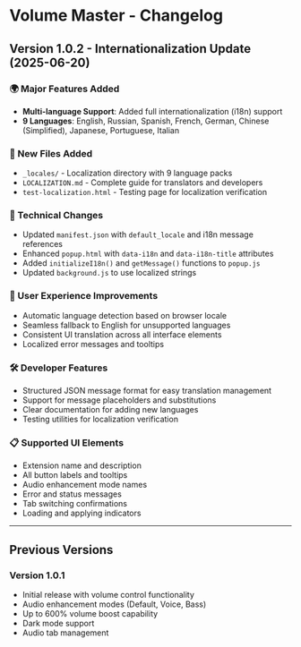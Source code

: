# Volume Master - Changelog

## Version 1.0.2 - Internationalization Update (2025-06-20)

### 🌍 Major Features Added
- **Multi-language Support**: Added full internationalization (i18n) support
- **9 Languages**: English, Russian, Spanish, French, German, Chinese (Simplified), Japanese, Portuguese, Italian

### 📁 New Files Added
- `_locales/` - Localization directory with 9 language packs
- `LOCALIZATION.md` - Complete guide for translators and developers
- `test-localization.html` - Testing page for localization verification

### 🔧 Technical Changes
- Updated `manifest.json` with `default_locale` and i18n message references
- Enhanced `popup.html` with `data-i18n` and `data-i18n-title` attributes
- Added `initializeI18n()` and `getMessage()` functions to `popup.js`
- Updated `background.js` to use localized strings

### 🌟 User Experience Improvements
- Automatic language detection based on browser locale
- Seamless fallback to English for unsupported languages
- Consistent UI translation across all interface elements
- Localized error messages and tooltips

### 🛠️ Developer Features
- Structured JSON message format for easy translation management
- Support for message placeholders and substitutions
- Clear documentation for adding new languages
- Testing utilities for localization verification

### 📋 Supported UI Elements
- Extension name and description
- All button labels and tooltips
- Audio enhancement mode names
- Error and status messages
- Tab switching confirmations
- Loading and applying indicators

---

## Previous Versions

### Version 1.0.1
- Initial release with volume control functionality
- Audio enhancement modes (Default, Voice, Bass)
- Up to 600% volume boost capability
- Dark mode support
- Audio tab management 